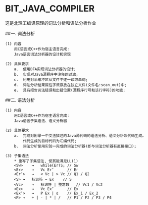 # BIT_JAVA_COMPILER

这是北理工编译原理的词法分析和语法分析作业

##一.	词法分析

	(1) 内容
		用C语言或C++作为宿主语言完成:
		Java语言词法分析器的设计和实现

	(2) 具体要求
		a.	使用DFA实现词法分析器的设计;
		b.	实现对Java源程序中注释的过滤;
		c.	利用对半缓冲区从文件中逐一读取单词;
		d.	词法分析结果属性字流存放在独立文件(文件名:scan_out)中;
		e.	具有报告词法错误和出错位置(源程序行号和该行字符)的功能;

##二.	语法分析
	
	(1) 内容
		用C语言或C++作为宿主语言完成:
		Java语言子集语法、语义分析器

	(2)	具体要求
		a.	完成对附录一中文法描述的Java源代码的语法分析、语义分析及代码生成。
			代码生成的目标代码为汇编代码;
		b.	词法分析使用实验一完成的词法分析器(即与词法分析器有直接接口);

	(3)	子集语法
		* 重写了子集语法, 使其能满足LL(1)
		<Sw>	→	while(Er)S;	// Sw
		<Er>	→	Vc Er’		// Er
		<Er’>	→	< Vc | > Vc	// Q1 / Q2
		<S>	→	标识符 = Ex	// S
		<Vc>	→	标识符 | 整常数   // Vc1 / Vc2
		<Ex>	→	Vc Ex’		// Ex
		<Ex’>	→	P Ex | ε	// Ex_1 / Ex_2
		<P>	→	+ | - | * | / 	// P1 / P2 / P3 / P4

